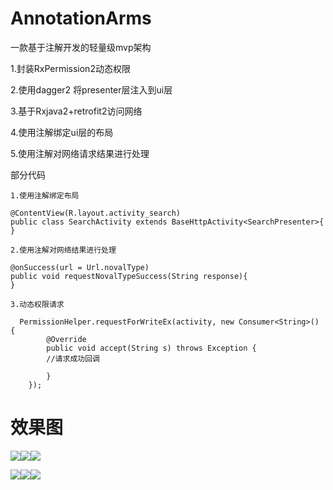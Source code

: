 # AnnotationArms
一款基于注解开发的轻量级mvp架构

1.封装RxPermission2动态权限

2.使用dagger2 将presenter层注入到ui层

3.基于Rxjava2+retrofit2访问网络

4.使用注解绑定ui层的布局

5.使用注解对网络请求结果进行处理

部分代码

	1.使用注解绑定布局

	@ContentView(R.layout.activity_search)
	public class SearchActivity extends BaseHttpActivity<SearchPresenter>{
	}
		
	2.使用注解对网络结果进行处理	

 	@onSuccess(url = Url.novalType)
    public void requestNovalTypeSuccess(String response){
    }

	3.动态权限请求

      PermissionHelper.requestForWriteEx(activity, new Consumer<String>() {
            @Override
            public void accept(String s) throws Exception {
			//请求成功回调

            }
        });

# 效果图
![](https://github.com/lgshuo/AnnotationArms/blob/master/pic/home.png)![](https://github.com/lgshuo/AnnotationArms/blob/master/pic/story.png)![](https://github.com/lgshuo/AnnotationArms/blob/master/pic/DrawerLayout.png)

![](https://github.com/lgshuo/AnnotationArms/blob/master/pic/bottomAnim.gif)![](https://github.com/lgshuo/AnnotationArms/blob/master/pic/circleAnim.gif)![](https://github.com/lgshuo/AnnotationArms/blob/master/pic/scrollAnim.gif)
